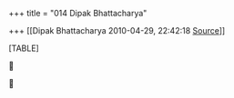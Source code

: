 +++
title = "014 Dipak Bhattacharya"

+++
[[Dipak Bhattacharya	2010-04-29, 22:42:18 [Source](https://groups.google.com/g/bvparishat/c/Uldod9zSn5I)]]



[TABLE]





